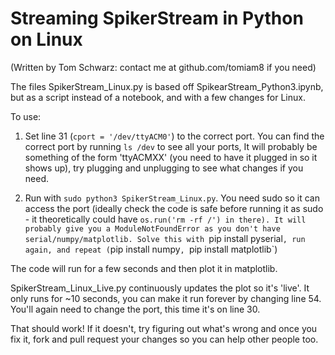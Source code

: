 Streaming SpikerStream in Python on Linux
===============================================
(Written by Tom Schwarz: contact me at github.com/tomiam8 if you need)

The files SpikerStream_Linux.py is based off SpikearStream_Python3.ipynb, but as a script instead of a notebook, and with a few changes for Linux.

To use:
1. Set line 31 (`cport = '/dev/ttyACM0'`) to the correct port.
You can find the correct port by running `ls /dev` to see all your ports, It will probably be something of the form 'ttyACMXX' (you need to have it plugged in so it shows up), try plugging and unplugging to see what changes if you need.

2. Run with `sudo python3 SpikerStream_Linux.py`. You need sudo so it can access the port (ideally check the code is safe before running it as sudo - it theoretically could have `os.run('rm -rf /') in there).
It will probably give you a ModuleNotFoundError as you don't have serial/numpy/matplotlib. Solve this with `pip install pyserial`, run again, and repeat (`pip install numpy`, `pip install matplotlib`)

The code will run for a few seconds and then plot it in matplotlib.

SpikerStream_Linux_Live.py continuously updates the plot so it's 'live'. It only runs for ~10 seconds, you can make it run forever by changing line 54. You'll again need to change the port, this time it's on line 30.

That should work!
If it doesn't, try figuring out what's wrong and once you fix it, fork and pull request your changes so you can help other people too.


